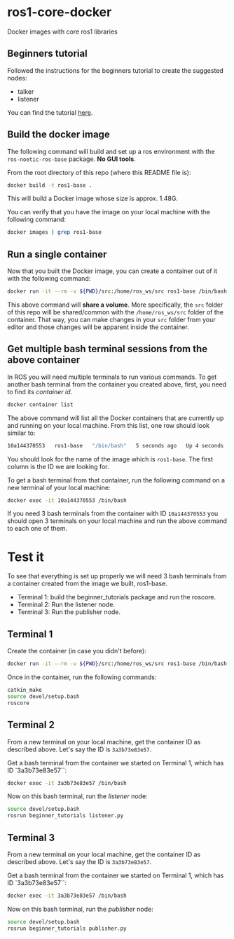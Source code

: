 # ros1-core-docker
Docker images with core ros1 libraries

## Beginners tutorial

Followed the instructions for the beginners tutorial to create the suggested nodes:

* talker
* listener

You can find the tutorial [here](http://wiki.ros.org/ROS/Tutorials/WritingPublisherSubscriber%28python%29).

## Build the docker image

The following command will build and set up a ros environment with the `ros-noetic-ros-base` package. **No GUI tools**.

From the root directory of this repo (where this README file is):

```bash
docker build -t ros1-base .
```

This will build a Docker image whose size is approx. 1.48G.

You can verify that you have the image on your local machine with the following command:

```bash
docker images | grep ros1-base
```

## Run a single container

Now that you built the Docker image, you can create a container out of it with the following command:

```bash
docker run -it --rm -v ${PWD}/src:/home/ros_ws/src ros1-base /bin/bash
```

This above command will **share a volume**. More specifically, the `src` folder of this repo will be shared/common with the `/home/ros_ws/src` folder of the container. That way, you can make changes in your `src` folder from your editor and those changes will be apparent inside the container.

## Get multiple bash terminal sessions from the above container

In ROS you will need multiple terminals to run various commands. To get another bash terminal from the container you created above, first, you need to find its _container id_.

```bash
docker container list
```

The above command will list all the Docker containers that are currently up and running on your local machine. From this list, one row should look similar to:

```bash
10a144370553   ros1-base   "/bin/bash"   5 seconds ago   Up 4 seconds   jovial_dewdney
```

You should look for the name of the image which is `ros1-base`. The first column is the ID we are looking for.

To get a bash terminal from that container, run the following command on a new terminal of your local machine:

```bash
docker exec -it 10a144370553 /bin/bash
```

If you need 3 bash terminals from the container with ID `10a144370553` you should open 3 terminals on your local machine and run the above command to each one of them.

# Test it

To see that everything is set up properly we will need 3 bash terminals from a container created from the image we built, ros1-base.

* Terminal 1: build the beginner_tutorials package and run the roscore.
* Terminal 2: Run the listener node.
* Terminal 3: Run the publisher node.

## Terminal 1

Create the container (in case you didn't before):

```bash
docker run -it --rm -v ${PWD}/src:/home/ros_ws/src ros1-base /bin/bash
```

Once in the container, run the following commands:

```bash
catkin_make
source devel/setup.bash
roscore
```

## Terminal 2

From a new terminal on your local machine, get the container ID as described above. Let's say the ID is `3a3b73e83e57`.

Get a bash terminal from the container we started on Terminal 1, which has ID `3a3b73e83e57``:

```bash
docker exec -it 3a3b73e83e57 /bin/bash
```

Now on this bash terminal, run the _listener_ node:

```bash
source devel/setup.bash
rosrun beginner_tutorials listener.py
```

## Terminal 3

From a new terminal on your local machine, get the container ID as described above. Let's say the ID is `3a3b73e83e57`.

Get a bash terminal from the container we started on Terminal 1, which has ID `3a3b73e83e57``:

```bash
docker exec -it 3a3b73e83e57 /bin/bash
```

Now on this bash terminal, run the _publisher_ node:

```bash
source devel/setup.bash
rosrun beginner_tutorials publisher.py
```






